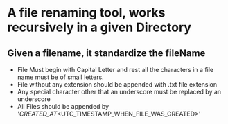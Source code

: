 # A file renaming tool, works recursively in a given Directory

## Given a filename, it standardize the fileName

- File Must begin with Capital Letter and rest all the characters in a file name must be of small letters.
- File without any extension should be appended with .txt file extension
- Any special character other that an underscore must be replaced by an underscore
- All Files should be appended by '_CREATED_AT_<UTC_TIMESTAMP_WHEN_FILE_WAS_CREATED>'
